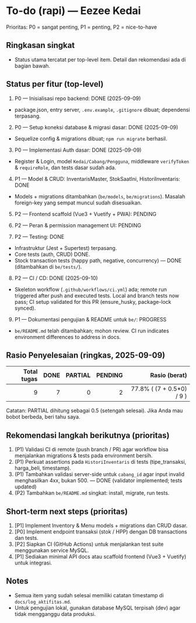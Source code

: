 # To-do (rapi) — Eezee Kedai

Prioritas: P0 = sangat penting, P1 = penting, P2 = nice-to-have

## Ringkasan singkat

- Status utama tercatat per top-level item. Detail dan rekomendasi ada di bagian bawah.

## Status per fitur (top-level)

1. P0 — Inisialisasi repo backend: DONE (2025-09-09)
  - package.json, entry server, `.env.example`, `.gitignore` dibuat; dependensi terpasang.

2. P0 — Setup koneksi database & migrasi dasar: DONE (2025-09-09)
  - Sequelize config & migrations dibuat; `npm run migrate` berhasil.

3. P0 — Implementasi Auth dasar: DONE (2025-09-09)
  - Register & Login, model `Kedai/Cabang/Pengguna`, middleware `verifyToken` & `requireRole`, dan tests dasar sudah ada.

4. P1 — Model & CRUD: InventarisMaster, StokSaatIni, HistoriInventaris: DONE
  - Models + migrations ditambahkan (`be/models`, `be/migrations`). Masalah foreign-key yang sempat muncul sudah disesuaikan.

5. P2 — Frontend scaffold (Vue3 + Vuetify + PWA): PENDING

6. P2 — Peran & permission management UI: PENDING

7. P2 — Testing: DONE
  - Infrastruktur (Jest + Supertest) terpasang.
  - Core tests (auth, CRUD) DONE.
  - Stock transaction tests (happy path, negative, concurrency) — DONE (ditambahkan di `be/tests/`).

8. P2 — CI / CD: DONE (2025-09-10)
  - Skeleton workflow (`.github/workflows/ci.yml`) ada; remote run triggered after push and executed tests. Local and branch tests now pass; CI setup validated for this PR (ensure_husky, package-lock synced).

9. P1 — Dokumentasi pengujian & README untuk `be/`: PROGRESS
  - `be/README.md` telah ditambahkan; mohon review. CI run indicates environment differences to address in docs.

## Rasio Penyelesaian (ringkas, 2025-09-09)

| Total tugas | DONE | PARTIAL | PENDING | Rasio (berat) |
|---:|---:|---:|---:|---:|
| 9 | 7 | 0 | 2 | 77.8% ( (7 + 0.5*0) / 9 ) |
 
Catatan: PARTIAL dihitung sebagai 0.5 (setengah selesai). Jika Anda mau bobot berbeda, beri tahu saya.

## Rekomendasi langkah berikutnya (prioritas)

1. (P1) Validasi CI di remote (push branch / PR) agar workflow bisa menjalankan migrations & tests pada environment bersih.
2. (P1) Perkuat assertions pada `HistoriInventaris` di tests (tipe_transaksi, harga_beli, timestamp).
3. (P1) Tambahkan validasi server-side untuk `cabang_id` agar input invalid menghasilkan 4xx, bukan 500. — DONE (validator implemented; tests updated)
4. (P2) Tambahkan `be/README.md` singkat: install, migrate, run tests.

## Short-term next steps (prioritas)

1. [P1] Implement Inventory & Menu models + migrations dan CRUD dasar.
2. [P0] Implement endpoint transaksi (stok / HPP) dengan DB transactions dan tests.
3. [P2] Siapkan CI (GitHub Actions) untuk menjalankan test suite menggunakan service MySQL.
4. [P1] Sediakan minimal API docs atau scaffold frontend (Vue3 + Vuetify) untuk integrasi.

## Notes

- Semua item yang sudah selesai memiliki catatan timestamp di `docs/log_aktifitas.md`.
- Untuk pengujian lokal, gunakan database MySQL terpisah (dev) agar tidak mengganggu data produksi.


